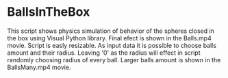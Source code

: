 # BallsInTheBox

This script shows physics simulation of behavior of the spheres closed in the box using Visual Python library.
Final efect is shown in the Balls.mp4 movie. 
Script is easly resizable. As input data it is possible to choose balls amount and their radius. Leaving '0' as the radius will effect in script randomly choosing radius of every ball. Larger balls amount is shown in the BallsMany.mp4 movie. 
